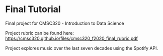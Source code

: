 # Final Tutorial
Final project for CMSC320 - Introduction to Data Science

Project rubric can be found here: https://cmsc320.github.io/files/cmsc320_f2020_final_rubric.pdf

Project explores music over the last seven decades using the Spotify API.

